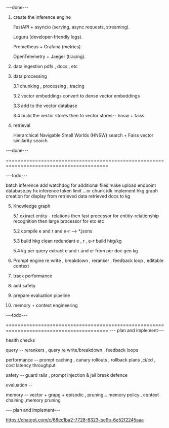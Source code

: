 
---done---


1. create the inference engine

    FastAPI + asyncio (serving, async requests, streaming).

    Loguru (developer-friendly logs).

    Prometheus + Grafana (metrics).

    OpenTelemetry + Jaeger (tracing).

2. data ingestion
    pdfs , docs , etc
    

3. data processing

    3.1 chunking , processing , tracing     
    
    3.2 vector embeddings
         convert to dense vector embeddings

    3.3 add to the vector database


    3.4 build  the vector stores
        then to vector stores-- hnsw + faiss

    
4. retrieval  

    Hierarchical Navigable Small Worlds (HNSW) search +   Faiss vector similarity search 

---done---


=========================================================================================


---todo---



batch inference
add watchdog for additional files
make upload endpoint database.py
fix inference token limit ...or chunk idk
implement hkg graph creation for display from retrieved data
retrieved docs to kg


5. Knowledge graph

    5.1 extract entity - relations
        then fast processor for entitiy-relationship recognition 
        then large processor for etc etc
    
    5.2 compile 
        e and r and e-r --> *.jsons

    5.3 build hkg
        clean redundant e , r , e-r
        build hkg/kg
    
    5.4 kg per query
        extract e and r and er from per doc
        gen kg

6. Prompt engine 
    re write , breakdown , reranker , feedback loop , editable context 


7. track performance


8. add safety 

9. prepare evaluation pipeline

10. memory + context engineering


---todo---

=========================================================================================
--- plan and implement---

health checks

query -- rerankers , query re write/breakdown  , feedback loops 
 
performance -- prompt caching , canary rollouts , rollback plans ,ci/cd , cost latency throughput

safety -- guard rails , prompt injection & jail break defence 

evaluation --

memory -- vector + grapg + episodic , pruning... memory policy ,  context chaining ,memory pruning

--- plan and implement---



https://chatgpt.com/c/68ec1ba2-7728-8323-be9e-6e52f2245aaa


